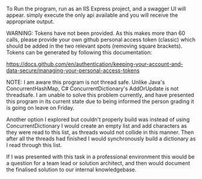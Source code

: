 To Run the program, run as an IIS Express project, and a swagger UI will appear. simply execute the only api available and you will receive the appropriate output.

WARNING: Tokens have not been provided. As this makes more than 60 calls, please provide your own github personal access token (classic) which should be added in the two relevant spots (removing square brackets).
Tokens can be generated by following this documentation: 

https://docs.github.com/en/authentication/keeping-your-account-and-data-secure/managing-your-personal-access-tokens

NOTE: I am aware this program is not thread safe. Unlike Java's ConcurrentHashMap, C# ConcurrentDictionary's AddOrUpdate is not threadsafe. I am unable to solve this problem currently, and have 
presented this program in its current state due to being informed the person grading it is going on leave on Friday.

Another option I explored but couldn't properly build was instead of using ConcurrentDictionary I would create an empty list and add characters as they were read to this list, as threads would not collide in this manner.
Then after all the threads had finished I would synchronously build a dictionary as I read through this list.

If I was presented with this task in a professional environment this would be a question for a team lead or solution architect, and then would document the finalised solution to our internal knowledgebase.
